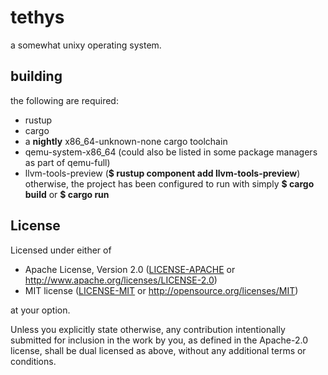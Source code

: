 # tethys
a somewhat unixy operating system.

## building
the following are required:
- rustup
- cargo
- a **nightly** x86_64-unknown-none cargo toolchain
- qemu-system-x86_64 (could also be listed in some package managers as part of qemu-full)
- llvm-tools-preview (**$ rustup component add llvm-tools-preview**)
otherwise, the project has been configured to run with simply **$ cargo build** or **$ cargo run**

## License

Licensed under either of

- Apache License, Version 2.0 ([LICENSE-APACHE](LICENSE-APACHE) or
  http://www.apache.org/licenses/LICENSE-2.0)
- MIT license ([LICENSE-MIT](LICENSE-MIT) or http://opensource.org/licenses/MIT)

at your option.

Unless you explicitly state otherwise, any contribution intentionally submitted for inclusion in the work by you, as defined in the Apache-2.0 license, shall be dual licensed as above, without any additional terms or conditions.
